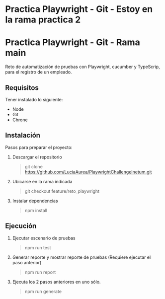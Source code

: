 # Practica Playwright - Git - Estoy en la rama practica 2
# Practica Playwright - Git - Rama main

Reto de automatización de pruebas con Playwright, cucumber y TypeScrip, para el registro de un empleado.

## Requisitos
Tener instalado lo siguiente:
 - Node
 - Git
 - Chrone

## Instalación
Pasos para preparar el proyecto:

 1. Descargar el repositorio
	> git clone https://github.com/LuciaAurea/PlaywrightChallengeInetum.git
	
 2. Ubicarse en la rama indicada
	> git checkout feature/reto_playwright
	
 3. Instalar dependencias
	> npm install

## Ejecución

 1. Ejecutar escenario de pruebas
	> npm run test
	
 2. Generar reporte y mostrar reporte de pruebas (Requiere ejecutar el paso anterior)
	> npm run report
	
 3. Ejecuta los 2 pasos anteriores en uno sólo.
	> npm run generate 